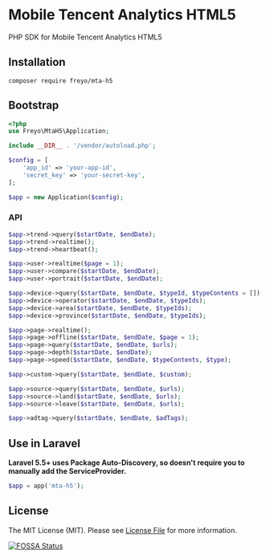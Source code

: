 # Mobile Tencent Analytics HTML5

PHP SDK for Mobile Tencent Analytics HTML5

## Installation

  ```shell
  composer require freyo/mta-h5
  ```

## Bootstrap

  ```php
  <?php
  use Freyo\MtaH5\Application;

  include __DIR__ . '/vendor/autoload.php';

  $config = [
      'app_id' => 'your-app-id',
      'secret_key' => 'your-secret-key',
  ];
  
  $app = new Application($config);
  
  ```
### API

```php
$app->trend->query($startDate, $endDate);
$app->trend->realtime();
$app->trend->heartbeat();

$app->user->realtime($page = 1);
$app->user->compare($startDate, $endDate);
$app->user->portrait($startDate, $endDate);

$app->device->query($startDate, $endDate, $typeId, $typeContents = []);
$app->device->operator($startDate, $endDate, $typeIds);
$app->device->area($startDate, $endDate, $typeIds);
$app->device->province($startDate, $endDate, $typeIds);

$app->page->realtime();
$app->page->offline($startDate, $endDate, $page = 1);
$app->page->query($startDate, $endDate, $urls);
$app->page->depth($startDate, $endDate);
$app->page->speed($startDate, $endDate, $typeContents, $type);

$app->custom->query($startDate, $endDate, $custom);

$app->source->query($startDate, $endDate, $urls);
$app->source->land($startDate, $endDate, $urls);
$app->source->leave($startDate, $endDate, $urls);

$app->adtag->query($startDate, $endDate, $adTags);
```

## Use in Laravel
  
**Laravel 5.5+ uses Package Auto-Discovery, so doesn't require you to manually add the ServiceProvider.**

```php
$app = app('mta-h5');
```

## License

The MIT License (MIT). Please see [License File](LICENSE) for more information.

[![FOSSA Status](https://app.fossa.io/api/projects/git%2Bgithub.com%2Ffreyo%2Fmta-h5.svg?type=large)](https://app.fossa.io/projects/git%2Bgithub.com%2Ffreyo%2Fmta-h5?ref=badge_large)
